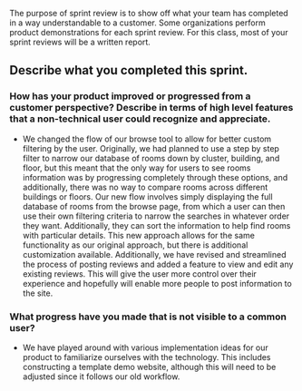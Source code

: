 The purpose of sprint review is to show off what your team has completed in a way understandable to a customer. Some organizations perform product demonstrations for each sprint review. For this class, most of your sprint reviews will be a written report.

## Describe what you completed this sprint.

### How has your product improved or progressed from a customer perspective? Describe in terms of high level features that a non-technical user could recognize and appreciate.
- We changed the flow of our browse tool to allow for better custom filtering by the user. Originally, we had planned to use a step by step filter to narrow our database of rooms down by cluster, building, and floor, but this meant that the only way for users to see rooms information was by progressing completely through these options, and additionally, there was no way to compare rooms across different buildings or floors. Our new flow involves simply displaying the full database of rooms from the browse page, from which a user can then use their own filtering criteria to narrow the searches in whatever order they want. Additionally, they can sort the information to help find rooms with particular details. This new approach allows for the same functionality as our original approach, but there is additional customization available. Additionally, we have revised and streamlined the process of posting reviews and added a feature to view and edit any existing reviews. This will give the user more control over their experience and hopefully will enable more people to post information to the site.

### What progress have you made that is not visible to a common user?
- We have played around with various implementation ideas for our product to familiarize ourselves with the technology. This includes constructing a template demo website, although this will need to be adjusted since it follows our old workflow.


